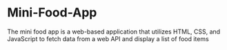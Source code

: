 # Mini-Food-App
The mini food app is a web-based application that utilizes HTML, CSS, and JavaScript to fetch data from a web API and display a list of food items 
